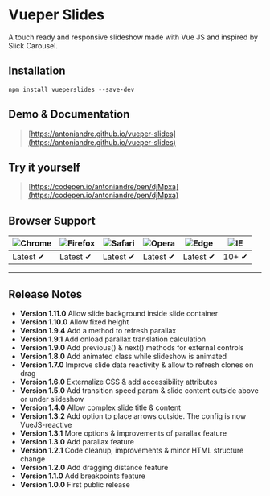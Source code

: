 # Vueper Slides

A touch ready and responsive slideshow made with Vue JS and inspired by Slick Carousel.

## Installation

```
npm install vueperslides --save-dev
```

## Demo & Documentation
> [https://antoniandre.github.io/vueper-slides](https://antoniandre.github.io/vueper-slides)

## Try it yourself
> [https://codepen.io/antoniandre/pen/djMpxa](https://codepen.io/antoniandre/pen/djMpxa)

## Browser Support
![Chrome](https://raw.github.com/alrra/browser-logos/master/src/chrome/chrome_48x48.png) | ![Firefox](https://raw.github.com/alrra/browser-logos/master/src/firefox/firefox_48x48.png) | ![Safari](https://raw.github.com/alrra/browser-logos/master/src/safari/safari_48x48.png) | ![Opera](https://raw.github.com/alrra/browser-logos/master/src/opera/opera_48x48.png) | ![Edge](https://raw.github.com/alrra/browser-logos/master/src/edge/edge_48x48.png) | ![IE](https://raw.github.com/alrra/browser-logos/master/src/archive/internet-explorer_9-11/internet-explorer_9-11_48x48.png) |
--- | --- | --- | --- | --- | --- |
Latest ✔ | Latest ✔ | Latest ✔ | Latest ✔ | Latest ✔ | 10+ ✔ |


___


## Release Notes

- __Version 1.11.0__ Allow slide background inside slide container
- __Version 1.10.0__ Allow fixed height
- __Version 1.9.4__ Add a method to refresh parallax
- __Version 1.9.1__ Add onload parallax translation calculation
- __Version 1.9.0__ Add previous() & next() methods for external controls
- __Version 1.8.0__ Add animated class while slideshow is animated
- __Version 1.7.0__ Improve slide data reactivity & allow to refresh clones on drag
- __Version 1.6.0__ Externalize CSS & add accessibility attributes
- __Version 1.5.0__ Add transition speed param & slide content outside above or under slideshow
- __Version 1.4.0__ Allow complex slide title & content
- __Version 1.3.2__ Add option to place arrows outside. The config is now VueJS-reactive
- __Version 1.3.1__ More options & improvements of parallax feature
- __Version 1.3.0__ Add parallax feature
- __Version 1.2.1__ Code cleanup, improvements & minor HTML structure change
- __Version 1.2.0__ Add dragging distance feature
- __Version 1.1.0__ Add breakpoints feature
- __Version 1.0.0__ First public release